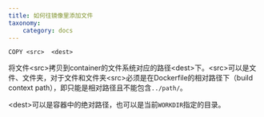 ```yaml
---
title: 如何往镜像里添加文件
taxonomy:
    category: docs
---
```


	COPY <src>  <dest>
将文件<src\>拷贝到container的文件系统对应的路径<dest\>下。<src\>可以是文件、文件夹，对于文件和文件夹<src\>必须是在Dockerfile的相对路径下（build context path），即只能是相对路径且不能包含`../path/`。

<dest\>可以是容器中的绝对路径，也可以是当前`WORKDIR`指定的目录。
